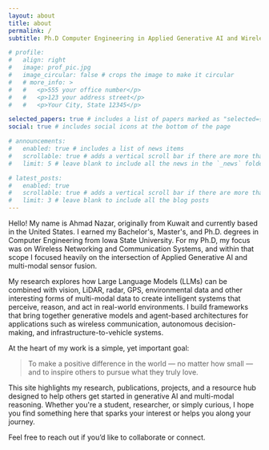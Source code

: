 ```yaml
---
layout: about
title: about
permalink: /
subtitle: Ph.D Computer Engineering in Applied Generative AI and Wireless Networks

# profile:
#   align: right
#   image: prof_pic.jpg
#   image_circular: false # crops the image to make it circular
#   # more_info: >
#   #   <p>555 your office number</p>
#   #   <p>123 your address street</p>
#   #   <p>Your City, State 12345</p>

selected_papers: true # includes a list of papers marked as "selected={true}"
social: true # includes social icons at the bottom of the page

# announcements:
#   enabled: true # includes a list of news items
#   scrollable: true # adds a vertical scroll bar if there are more than 3 news items
#   limit: 5 # leave blank to include all the news in the `_news` folder

# latest_posts:
#   enabled: true
#   scrollable: true # adds a vertical scroll bar if there are more than 3 new posts items
#   limit: 3 # leave blank to include all the blog posts
---
```


Hello! My name is Ahmad Nazar, originally from Kuwait and currently based in the United States. I earned my Bachelor's, Master's, and Ph.D. degrees in Computer Engineering from Iowa State University. For my Ph.D, my focus was on Wireless Networking and Communication Systems, and within that scope I focused heavily on the intersection of Applied Generative AI and multi-modal sensor fusion.

My research explores how Large Language Models (LLMs) can be combined with vision, LiDAR, radar, GPS, environmental data and other interesting forms of multi-modal data to create intelligent systems that perceive, reason, and act in real-world environments. I build frameworks that bring together generative models and agent-based architectures for applications such as wireless communication, autonomous decision-making, and infrastructure-to-vehicle systems.

At the heart of my work is a simple, yet important goal:  
> To make a positive difference in the world — no matter how small — and to inspire others to pursue what they truly love.

This site highlights my research, publications, projects, and a resource hub designed to help others get started in generative AI and multi-modal reasoning. Whether you're a student, researcher, or simply curious, I hope you find something here that sparks your interest or helps you along your journey.

Feel free to reach out if you’d like to collaborate or connect.
